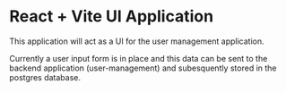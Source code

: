 # React + Vite UI Application

This application will act as a UI for the user management application. 

Currently a user input form is in place and this data can be sent to the backend application (user-management) and subesquently stored in the postgres database.

